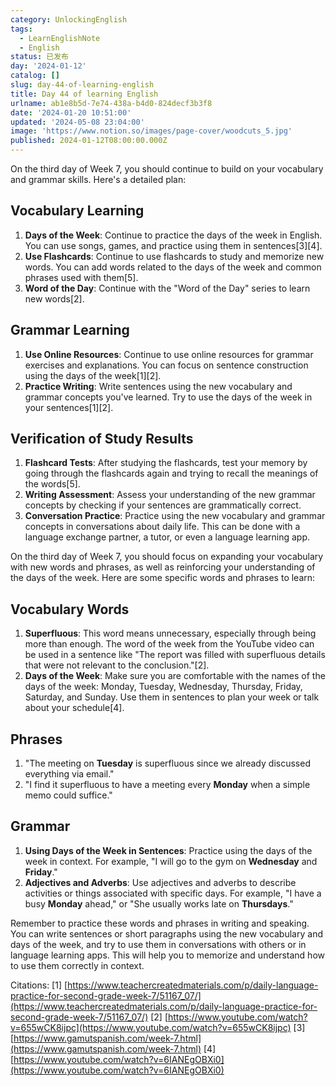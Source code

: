 ```yaml
---
category: UnlockingEnglish
tags:
  - LearnEnglishNote
  - English
status: 已发布
day: '2024-01-12'
catalog: []
slug: day-44-of-learning-english
title: Day 44 of learning English
urlname: ab1e8b5d-7e74-438a-b4d0-824decf3b3f8
date: '2024-01-20 10:51:00'
updated: '2024-05-08 23:04:00'
image: 'https://www.notion.so/images/page-cover/woodcuts_5.jpg'
published: 2024-01-12T08:00:00.000Z
---
```


On the third day of Week 7, you should continue to build on your vocabulary and grammar skills. Here's a detailed plan:


## Vocabulary Learning

1. **Days of the Week**: Continue to practice the days of the week in English. You can use songs, games, and practice using them in sentences[3][4].
2. **Use Flashcards**: Continue to use flashcards to study and memorize new words. You can add words related to the days of the week and common phrases used with them[5].
3. **Word of the Day**: Continue with the "Word of the Day" series to learn new words[2].

## Grammar Learning

1. **Use Online Resources**: Continue to use online resources for grammar exercises and explanations. You can focus on sentence construction using the days of the week[1][2].
2. **Practice Writing**: Write sentences using the new vocabulary and grammar concepts you've learned. Try to use the days of the week in your sentences[1][2].

## Verification of Study Results

1. **Flashcard Tests**: After studying the flashcards, test your memory by going through the flashcards again and trying to recall the meanings of the words[5].
2. **Writing Assessment**: Assess your understanding of the new grammar concepts by checking if your sentences are grammatically correct.
3. **Conversation Practice**: Practice using the new vocabulary and grammar concepts in conversations about daily life. This can be done with a language exchange partner, a tutor, or even a language learning app.

On the third day of Week 7, you should focus on expanding your vocabulary with new words and phrases, as well as reinforcing your understanding of the days of the week. Here are some specific words and phrases to learn:


## Vocabulary Words

1. **Superfluous**: This word means unnecessary, especially through being more than enough. The word of the week from the YouTube video can be used in a sentence like "The report was filled with superfluous details that were not relevant to the conclusion."[2].
2. **Days of the Week**: Make sure you are comfortable with the names of the days of the week: Monday, Tuesday, Wednesday, Thursday, Friday, Saturday, and Sunday. Use them in sentences to plan your week or talk about your schedule[4].

## Phrases

1. "The meeting on **Tuesday** is superfluous since we already discussed everything via email."
2. "I find it superfluous to have a meeting every **Monday** when a simple memo could suffice."

## Grammar

1. **Using Days of the Week in Sentences**: Practice using the days of the week in context. For example, "I will go to the gym on **Wednesday** and **Friday**."
2. **Adjectives and Adverbs**: Use adjectives and adverbs to describe activities or things associated with specific days. For example, "I have a busy **Monday** ahead," or "She usually works late on **Thursdays**."

Remember to practice these words and phrases in writing and speaking. You can write sentences or short paragraphs using the new vocabulary and days of the week, and try to use them in conversations with others or in language learning apps. This will help you to memorize and understand how to use them correctly in context.


Citations:
[1] [https://www.teachercreatedmaterials.com/p/daily-language-practice-for-second-grade-week-7/51167_07/](https://www.teachercreatedmaterials.com/p/daily-language-practice-for-second-grade-week-7/51167_07/)
[2] [https://www.youtube.com/watch?v=655wCK8ijpc](https://www.youtube.com/watch?v=655wCK8ijpc)
[3] [https://www.gamutspanish.com/week-7.html](https://www.gamutspanish.com/week-7.html)
[4] [https://www.youtube.com/watch?v=6IANEgOBXi0](https://www.youtube.com/watch?v=6IANEgOBXi0)


